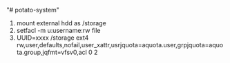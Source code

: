 "# potato-system" 
1. mount external hdd as /storage
2. setfacl -m u:username:rw file
3. UUID=xxxx  /storage                ext4   rw,user,defaults,nofail,user_xattr,usrjquota=aquota.user,grpjquota=aquota.group,jqfmt=vfsv0,acl 0 2


